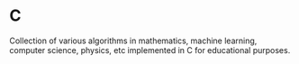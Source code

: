 # C
Collection of various algorithms in mathematics, machine learning, computer science, physics, etc implemented in C for educational purposes.
